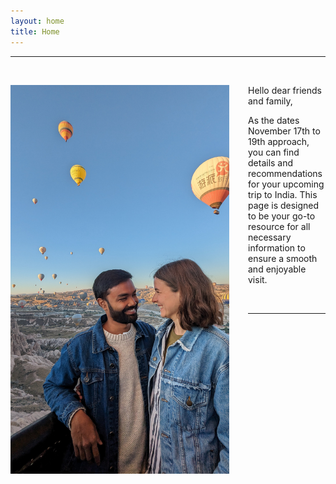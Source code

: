 ```yaml
---
layout: home
title: Home
---
```

<style>
  body {
    background-image: url('img/PXL_20230913_035201957.jpg');
    background-size: cover;
    background-position: center;
  }
</style>
--------
&nbsp;

<img src="img/PXL_20230913_035201957.jpg" alt="Imke and Parichay" align="left" width="350" style="margin-right: 30px"/>

Hello dear friends and family,

As the dates November 17th to 19th approach, you can find details and recommendations for your upcoming trip to India. This page is designed to be your go-to resource for all necessary information to ensure a smooth and enjoyable visit.

&nbsp;

-------------------------
&nbsp;
&nbsp;
&nbsp;
&nbsp;

